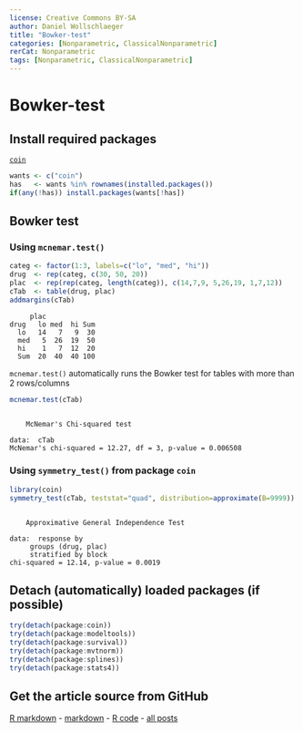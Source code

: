 ```yaml
---
license: Creative Commons BY-SA
author: Daniel Wollschlaeger
title: "Bowker-test"
categories: [Nonparametric, ClassicalNonparametric]
rerCat: Nonparametric
tags: [Nonparametric, ClassicalNonparametric]
---
```


Bowker-test
=========================

Install required packages
-------------------------

[`coin`](http://cran.r-project.org/package=coin)


```r
wants <- c("coin")
has   <- wants %in% rownames(installed.packages())
if(any(!has)) install.packages(wants[!has])
```


Bowker test
-------------------------

### Using `mcnemar.test()`


```r
categ <- factor(1:3, labels=c("lo", "med", "hi"))
drug  <- rep(categ, c(30, 50, 20))
plac  <- rep(rep(categ, length(categ)), c(14,7,9, 5,26,19, 1,7,12))
cTab  <- table(drug, plac)
addmargins(cTab)
```

```
     plac
drug   lo med  hi Sum
  lo   14   7   9  30
  med   5  26  19  50
  hi    1   7  12  20
  Sum  20  40  40 100
```


`mcnemar.test()` automatically runs the Bowker test for tables with more than 2 rows/columns


```r
mcnemar.test(cTab)
```

```

	McNemar's Chi-squared test

data:  cTab 
McNemar's chi-squared = 12.27, df = 3, p-value = 0.006508
```


### Using `symmetry_test()` from package `coin`


```r
library(coin)
symmetry_test(cTab, teststat="quad", distribution=approximate(B=9999))
```

```

	Approximative General Independence Test

data:  response by
	 groups (drug, plac) 
	 stratified by block 
chi-squared = 12.14, p-value = 0.0019
```


Detach (automatically) loaded packages (if possible)
-------------------------


```r
try(detach(package:coin))
try(detach(package:modeltools))
try(detach(package:survival))
try(detach(package:mvtnorm))
try(detach(package:splines))
try(detach(package:stats4))
```


Get the article source from GitHub
----------------------------------------------

[R markdown](https://github.com/dwoll/RExRepos/raw/master/Rmd/npBowker.Rmd) - [markdown](https://github.com/dwoll/RExRepos/raw/master/md/npBowker.md) - [R code](https://github.com/dwoll/RExRepos/raw/master/R/npBowker.R) - [all posts](https://github.com/dwoll/RExRepos/)
